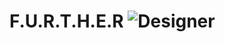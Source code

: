 # F.U.R.T.H.E.R ![Designer](https://github.com/ravibisht/further/assets/47188858/9dd565e1-4b17-435f-8609-3e4e2f45235d)

